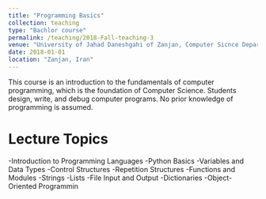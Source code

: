 ```yaml
---
title: "Programming Basics"
collection: teaching
type: "Bachlor course"
permalink: /teaching/2018-Fall-teaching-3
venue: "University of Jahad Daneshgahi of Zanjan, Computer Sicnce Department"
date: 2018-01-01
location: "Zanjan, Iran"
---
```


This course is an introduction to the fundamentals of computer programming, which is the foundation of Computer Science. Students design, write, and debug computer programs. No prior knowledge of programming is assumed.

Lecture Topics
======
-Introduction to Programming Languages
-Python Basics
-Variables and Data Types
-Control Structures
-Repetition Structures
-Functions and Modules
-Strings
-Lists
-File Input and Output
-Dictionaries
-Object-Oriented Programmin
